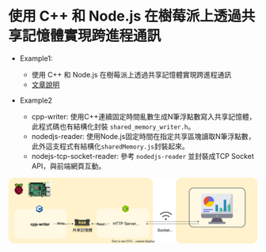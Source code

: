 # 使用 C++ 和 Node.js 在樹莓派上透過共享記憶體實現跨進程通訊

- Example1: 
    - 使用 C++ 和 Node.js 在樹莓派上透過共享記憶體實現跨進程通訊
    - [文章說明](https://andy6804tw.github.io/2024/11/01/cpp-nodejs-shared-memory-ipc/)

- Example2
    - cpp-writer: 使用C++連續固定時間亂數生成N筆浮點數寫入共享記憶體，此程式碼也有結構化封裝 `shared_memory_writer.h`。
    - nodedjs-reader: 使用Node.js固定時間在指定共享區塊讀取N筆浮點數，此外這支程式有結構化`sharedMemory.js`封裝起來。
    - nodejs-tcp-socket-reader: 參考 `nodedjs-reader` 並封裝成TCP Socket API，與前端網頁互動。

![](./example2/flow.svg)